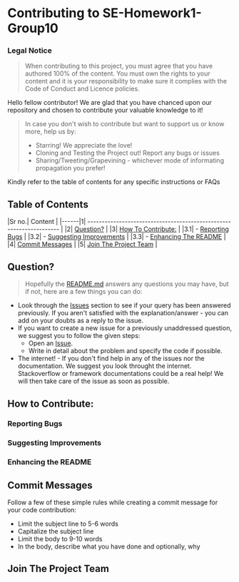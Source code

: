 # Contributing to SE-Homework1-Group10

### Legal Notice 
> When contributing to this project, you must agree that you have authored 100% of the content. You must own the rights to your content and it is your responsibility to make sure it complies with the Code of Conduct and Licence policies.

Hello fellow contributor!
We are glad that you have chanced upon our repository and chosen to contribute your valuable knowledge to it! 

> In case you don't wish to contribute but want to support us or know more, help us by:
> - Starring! We appreciate the love! 
> - Cloning and Testing the Project out! Report any bugs or issues
> - Sharing/Tweeting/Grapevining - whichever mode of informating propagation you prefer!

Kindly refer to the table of contents for any specific instructions or FAQs

## Table of Contents

|Sr no.| Content                                                         | 
|------|1| -------------------------------------------------------------------- |
|2| [Question?](#i-have-a-question)                                      | 
|3| [How To Contribute:](#i-want-to-contribute)                          | 
|3.1| - [Reporting Bugs](#reporting-bugs)                                | 
|3.2| - [Suggesting Improvements](#suggesting-enhancements)              |
|3.3| - [Enhancing The README](#improving-the-documentation)             |
|4| [Commit Messages](#commit-messages)                                  |
|5| [Join The Project Team](#join-the-project-team)                      |


## Question?

> Hopefully the [README.md](https://github.com/boscosylvester-john/se_hw1/blob/main/README.md) answers any questions you may have, but if not, here are a few things you can do:
- Look through the [Issues](https://github.com/boscosylvester-john/se_hw1/issues) section to see if your query has been answered previously. If you aren't satisfied with the explanation/answer - you can add on your doubts as a reply to the issue.
- If you want to create a new issue for a previously unaddressed question, we suggest you to follow the given steps:
    - Open an [Issue](https://github.com/boscosylvester-john/se_hw1/issues/new).
    - Write in detail about the problem and specify the code if possible.
- The internet! - If you don't find help in any of the issues nor the documentation. We suggest you look throught the internet. Stackoverflow or framework documentations could be a real help!
We will then take care of the issue as soon as possible.

## How to Contribute:
### Reporting Bugs

### Suggesting Improvements

### Enhancing the README

## Commit Messages
Follow a few of these simple rules while creating a commit message for your code contribution:
- Limit the subject line to 5-6 words
- Capitalize the subject line
- Limit the body to 9-10 words
- In the body, describe what you have done and optionally, why
## Join The Project Team
